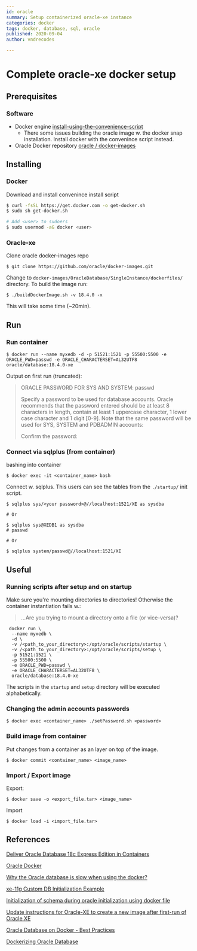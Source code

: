 ```yaml
---
id: oracle
summary: Setup containerized oracle-xe instance
categories: docker
tags: docker, database, sql, oracle
published: 2020-09-04
author: vndrecodes

---
```


# Complete oracle-xe docker setup

## Prerequisites

### Software
* Docker engine [install-using-the-convenience-script](https://docs.docker.com/engine/install/debian/#install-using-the-convenience-script)
  * There some issues building the oracle image w. the docker snap installation. Install docker with the convenince script instead.
* Oracle Docker repository [oracle /
docker-images](https://github.com/oracle/docker-images)


## Installing

### Docker

Download and install convenince install script
```bash
$ curl -fsSL https://get.docker.com -o get-docker.sh
$ sudo sh get-docker.sh

# Add <user> to sudoers
$ sudo usermod -aG docker <user>
```


### Oracle-xe

Clone oracle docker-images repo
```shell
$ git clone https://github.com/oracle/docker-images.git
```

Change to `docker-images/OracleDatabase/SingleInstance/dockerfiles/` directory. To build the image run:
```shell
$ ./buildDockerImage.sh -v 18.4.0 -x
```
This will take some time (~20min).


## Run

### Run container
```shell
$ docker run --name myxedb -d -p 51521:1521 -p 55500:5500 -e ORACLE_PWD=passwd -e ORACLE_CHARACTERSET=AL32UTF8 oracle/database:18.4.0-xe
```


Output on first run (truncated):

>ORACLE PASSWORD FOR SYS AND SYSTEM: passwd
>
>Specify a password to be used for database accounts. Oracle recommends that the password entered should be at least 8 characters in length, contain at least 1 uppercase character, 1 lower case character and 1 digit [0-9]. Note that the same password will be used for SYS, SYSTEM and PDBADMIN accounts:
>
>Confirm the password:


### Connect via sqlplus (from container)

bashing into container
```shell
$ docker exec -it <container_name> bash
```

Connect w. sqlplus.
This users can see the tables from the `./startup/` init script.
```shell
$ sqlplus sys/<your password>@//localhost:1521/XE as sysdba

# Or

$ sqlplus sys@XEDB1 as sysdba
# passwd

# Or

$ sqlplus system/passwd@//localhost:1521/XE
```


## Useful

### Running scripts after setup and on startup
Make sure you're mounting directories to directories! Otherwise the container instantiation fails w.:
>  ...Are you trying to mount a directory onto a file (or vice-versa)?

```shell
 docker run \
  --name myxedb \
  -d \
  -v /<path_to_your_directory>:/opt/oracle/scripts/startup \
  -v /<path_to_your_directory>:/opt/oracle/scripts/setup \
  -p 51521:1521 \
  -p 55500:5500 \
  -e ORACLE_PWD=passwd \
  -e ORACLE_CHARACTERSET=AL32UTF8 \
  oracle/database:18.4.0-xe
```

The scripts in the `startup` and `setup` directory will be executed alphabetically.

### Changing the admin accounts passwords

```shell
$ docker exec <container_name> ./setPassword.sh <password>
```


### Build image from container
Put changes from a container as an layer on top of the image.
```shell
$ docker commit <container_name> <image_name>
```


### Import / Export image
Export:
```shell
$ docker save -o <export_file.tar> <image_name>
```

Import
```shell
$ docker load -i <import_file.tar>

```

## References

[Deliver Oracle Database 18c Express Edition in Containers][ora1]

[Oracle Docker][ora2]

[Why the Oracle database is slow when using the docker?][ora3]

[xe-11g Custom DB Initialization Example][ora4]

[Initialization of schema during oracle initialization using docker file][ora5]

[Update instructions for Oracle-XE to create a new image after first-run of Oracle XE][ora6]

[Oracle Database on Docker - Best Practices][ora7]

[Dockerizing Oracle Database][ora8]






[ora1]: https://blogs.oracle.com/oraclemagazine/deliver-oracle-database-18c-express-edition-in-containers "Deliver Oracle Database 18c Express Edition in Containers"

[ora2]: https://github.com/oracle/docker-images/tree/master/ "Official source for Docker configurations, images, and examples of Dockerfiles for Oracle products and projects"

[ora3]: https://bigdata-etl.com/solved-why-is-the-oracle-database-is-slow-when-using-the-docker/amp/ "Why the Oracle database is slow when using the docker?"

[ora4]: https://github.com/burakince/docker-oracle-xe-11g-custom-db-Initialization-example "xe-11g Custom DB Initialization Example"

[ora5]: https://stackoverflow.com/questions/32033998/initialization-of-schema-during-oracle-initialization-using-docker-file "Initialization of schema during oracle initialization using docker file"

[ora6]: https://github.com/testcontainers/testcontainers-java/issues/1892 "Update instructions for Oracle-XE to create a new image after first-run of Oracle XE"

[ora7]: https://de.slideshare.net/gvenzl/oracle-database-on-docker-best-practices-92806097 "Oracle Database on Docker - Best Practices"

[ora8]: https://de.slideshare.net/gvenzl/dockerizing-oracle-database "Dockerizing Oracle Database"
